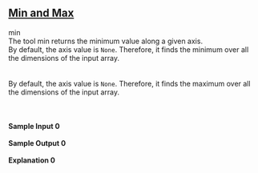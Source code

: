 ## **[Min and Max](https://www.hackerrank.com/challenges/np-min-and-max)** 
min<br>The tool min returns the minimum value along a given axis.<br>By default, the axis value is <code>None</code>. Therefore, it finds the minimum over all the dimensions of the input array.    <br><br><br>By default, the axis value is <code>None</code>. Therefore, it finds the maximum over all the dimensions of the input array.    <br><br><br><br>**Sample Input 0**<br><br>**Sample Output 0**<br><br>**Explanation 0**<br><br>